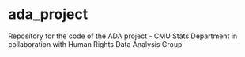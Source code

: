 # ada_project
Repository for the code of the ADA project - CMU Stats Department in collaboration with Human Rights Data Analysis Group
